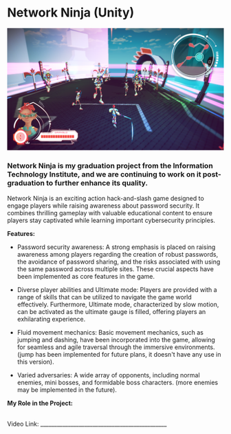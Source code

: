 
# Network Ninja (Unity)
![alt text](https://raw.githubusercontent.com/RayanYousef/NetworkNinja_Showcase/main/Screenshot_2.png)
<br/>

### Network Ninja is my graduation project from the Information Technology Institute, and we are continuing to work on it post-graduation to further enhance its quality.
Network Ninja is an exciting action hack-and-slash game designed to engage players while raising awareness about password security. It combines thrilling gameplay with valuable educational content to ensure players stay captivated while learning important cybersecurity principles. 

**Features:**

- Password security awareness: A strong emphasis is placed on raising awareness among players regarding the creation of robust passwords, the avoidance of password sharing, and the risks associated with using the same password across multiple sites. These crucial aspects have been implemented as core features in the game.

- Diverse player abilities and Ultimate mode: Players are provided with a range of skills that can be utilized to navigate the game world effectively. Furthermore, Ultimate mode, characterized by slow motion, can be activated as the ultimate gauge is filled, offering players an exhilarating experience.

- Fluid movement mechanics: Basic movement mechanics, such as jumping and dashing, have been incorporated into the game, allowing for seamless and agile traversal through the immersive environments. (jump has been implemented for future plans, it doesn't have any use in this version).

- Varied adversaries: A wide array of opponents, including normal enemies, mini bosses, and formidable boss characters. (more enemies may be implemented in the future).


**My Role in the Project:**


<br/>
Video Link: 
______________________________________________
